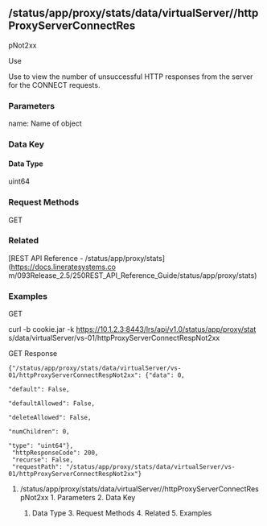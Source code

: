 ## /status/app/proxy/stats/data/virtualServer/<name>/httpProxyServerConnectRes
pNot2xx

Use

Use to view the number of unsuccessful HTTP responses from the server for the
CONNECT requests.

### Parameters

name: Name of object

### Data Key

#### Data Type

uint64

### Request Methods

GET

### Related

[REST API Reference - /status/app/proxy/stats](https://docs.lineratesystems.co
m/093Release_2.5/250REST_API_Reference_Guide/status/app/proxy/stats)

### Examples

GET

curl -b cookie.jar -k https://10.1.2.3:8443/lrs/api/v1.0/status/app/proxy/stat
s/data/virtualServer/vs-01/httpProxyServerConnectRespNot2xx

GET Response

    
    {"/status/app/proxy/stats/data/virtualServer/vs-01/httpProxyServerConnectRespNot2xx": {"data": 0,
                                                                                         "default": False,
                                                                                         "defaultAllowed": False,
                                                                                         "deleteAllowed": False,
                                                                                         "numChildren": 0,
                                                                                         "type": "uint64"},
     "httpResponseCode": 200,
     "recurse": False,
     "requestPath": "/status/app/proxy/stats/data/virtualServer/vs-01/httpProxyServerConnectRespNot2xx"}
    

  1. /status/app/proxy/stats/data/virtualServer/<name>/httpProxyServerConnectRespNot2xx
    1. Parameters
    2. Data Key
      1. Data Type
    3. Request Methods
    4. Related
    5. Examples

